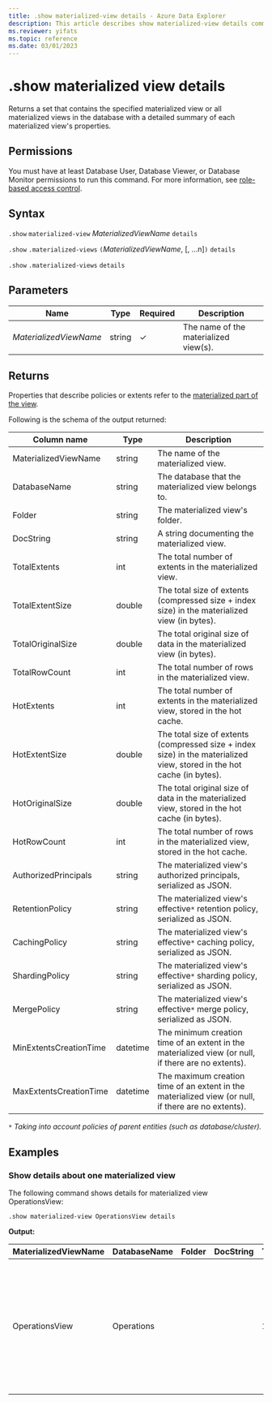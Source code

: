 ```yaml
---
title: .show materialized-view details - Azure Data Explorer
description: This article describes show materialized-view details command in Azure Data Explorer.
ms.reviewer: yifats
ms.topic: reference
ms.date: 03/01/2023
---
```

# .show materialized view details

Returns a set that contains the specified materialized view or all materialized views in the database with a detailed summary of each materialized view's properties.

## Permissions

You must have at least Database User, Database Viewer, or Database Monitor permissions to run this command. For more information, see [role-based access control](../access-control/role-based-access-control.md).

## Syntax

`.show` `materialized-view` *MaterializedViewName* `details`

`.show` `.materialized-views` `(`*MaterializedViewName*, [, ...n]`)` `details`

`.show` `.materialized-views` `details`

## Parameters

| Name                     | Type   | Required | Description                                          |
|--------------------------|--------|----------|------------------------------------------------------|
| *MaterializedViewName*   | string | &check;  | The name of the materialized view(s).                |

## Returns

Properties that describe policies or extents refer to the [materialized part of the view](materialized-view-overview.md#how-materialized-views-work).

Following is the schema of the output returned:

| Column name              | Type     | Description                                                                                                            |
|--------------------------|----------|------------------------------------------------------------------------------------------------------------------------|
| MaterializedViewName     | string   | The name of the materialized view.                                                                                     |
| DatabaseName             | string   | The database that the materialized view belongs to.                                                                    |
| Folder                   | string   | The materialized view's folder.                                                                                        |
| DocString                | string   | A string documenting the materialized view.                                                                            |
| TotalExtents             | int      | The total number of extents in the materialized view.                                                                  |
| TotalExtentSize          | double   | The total size of extents (compressed size + index size) in the materialized view (in bytes).                          |
| TotalOriginalSize        | double   | The total original size of data in the materialized view (in bytes).                                                   |
| TotalRowCount            | int      | The total number of rows in the materialized view.                                                                     |
| HotExtents               | int      | The total number of extents in the materialized view, stored in the hot cache.                                         |
| HotExtentSize            | double   | The total size of extents (compressed size + index size) in the materialized view, stored in the hot cache (in bytes). |
| HotOriginalSize          | double   | The total original size of data in the materialized view, stored in the hot cache (in bytes).                          |
| HotRowCount              | int      | The total number of rows in the materialized view, stored in the hot cache.                                            |
| AuthorizedPrincipals     | string   | The materialized view's authorized principals, serialized as JSON.                                                     |
| RetentionPolicy          | string   | The materialized view's effective`*` retention policy, serialized as JSON.                                             |
| CachingPolicy            | string   | The materialized view's effective`*` caching policy, serialized as JSON.                                               |
| ShardingPolicy           | string   | The materialized view's effective`*` sharding policy, serialized as JSON.                                              |
| MergePolicy              | string   | The materialized view's effective`*` merge policy, serialized as JSON.                                                 |
| MinExtentsCreationTime   | datetime | The minimum creation time of an extent in the materialized view (or null, if there are no extents).                    |
| MaxExtentsCreationTime   | datetime | The maximum creation time of an extent in the materialized view (or null, if there are no extents).                    |

`*` *Taking into account policies of parent entities (such as database/cluster).*

## Examples

### Show details about one materialized view

The following command shows details for materialized view OperationsView:

```kusto
.show materialized-view OperationsView details
```

**Output:**

| MaterializedViewName | DatabaseName | Folder | DocString | TotalExtents | TotalExtentSize | TotalOriginalSize | TotalRowCount | HotExtents | HotExtentSize | HotOriginalSize | HotRowCount | AuthorizedPrincipals                                                                                                                                                                               | RetentionPolicy                                                                                                                                       | CachingPolicy                                                                        | ShardingPolicy                                                                    |MergePolicy                                                                                                                                              | MinExtentsCreationTime       | MaxExtentsCreationTime      |
|----------------------|--------------|--------|-----------|--------------|-----------------|-------------------|---------------|------------|---------------|-----------------|-------------|----------------------------------------------------------------------------------------------------------------------------------------------------------------------------------------------------|-------------------------------------------------------------------------------------------------------------------------------------------------------|--------------------------------------------------------------------------------------|-----------------------------------------------------------------------------------|---------------------------------------------------------------------------------------------------------------------------------------------------------|------------------------------|-----------------------------|
| OperationsView       | Operations   |        |           | 1109         | 76588803        | 91553069          | 110125        | 27         | 2635742       | 2929926         | 3162        | [{"Type": "AAD User", "DisplayName": "My Name (upn: alias@fabrikam.com)", "ObjectId": "a7a77777-4c21-4649-95c5-350bf486087b", "FQN": "aaduser=a7a77777-4c21-4649-95c5-350bf486087b", "Notes": ""}] | { "SoftDeletePeriod": "365.00:00:00", "ContainerRecyclingPeriod": "1.00:00:00", "ExtentsDataSizeLimitInBytes": 0, "OriginalDataSizeLimitInBytes": 0 } | { "DataHotSpan": "4.00:00:00", "IndexHotSpan": "4.00:00:00", "ColumnOverrides": [] } | { "MaxRowCount": 750000, "MaxExtentSizeInMb": 1024, "MaxOriginalSizeInMb": 2048 } | { "RowCountUpperBoundForMerge": 0, "MaxExtentsToMerge": 100, "LoopPeriod": "01:00:00", "MaxRangeInHours": 3, "AllowRebuild": true, "AllowMerge": true } |  2023-02-08 15:30:38.8489786 | 2023-02-14 07:47:28.7660267 |

